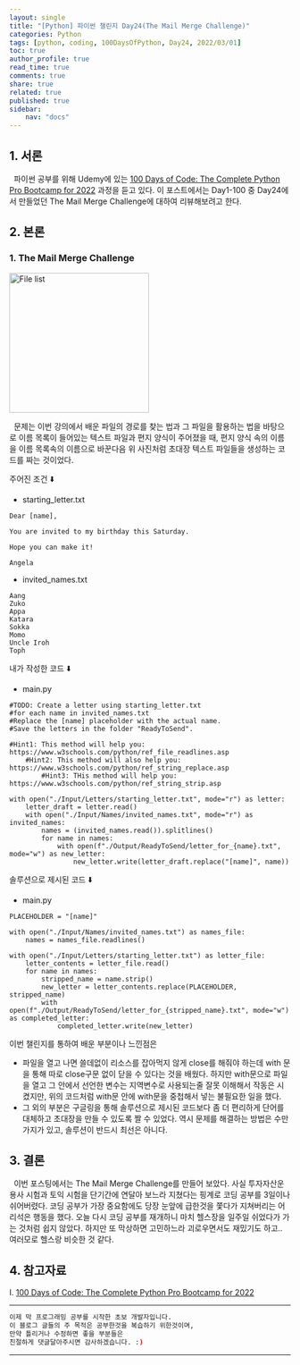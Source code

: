 ```yaml
---
layout: single
title: "[Python] 파이썬 챌린지 Day24(The Mail Merge Challenge)"
categories: Python
tags: [python, coding, 100DaysOfPython, Day24, 2022/03/01]
toc: true
author_profile: true
read_time: true
comments: true
share: true
related: true
published: true
sidebar: 
    nav: "docs"
---
```


## 1. 서론

&nbsp;&nbsp;파이썬 공부를 위해 Udemy에 있는 [100 Days of Code: The Complete Python Pro Bootcamp for 2022](https://www.udemy.com/course/100-days-of-code/) 과정을 듣고 있다. 이 포스트에서는 Day1-100 중 Day24에서 만들었던 The Mail Merge Challenge에 대하여 리뷰해보려고 한다.

## 2. 본론

### 1. The Mail Merge Challenge

<img src='https://user-images.githubusercontent.com/97603503/156167184-bdc8bf7a-4fd8-4ea6-9056-dec42d3c1259.png' alt="File list" width="250"/>

&nbsp;&nbsp;문제는 이번 강의에서 배운 파일의 경로를 찾는 법과 그 파일을 활용하는 법을 바탕으로 이름 목록이 들어있는 텍스트 파일과 편지 양식이 주어졌을 때, 편지 양식 속의 이름을 이름 목록속의 이름으로 바꾼다음 위 사진처럼 초대장 텍스트 파일들을 생성하는 코드를 짜는 것이었다.

주어진 조건 ⬇️

- starting_letter.txt

```
Dear [name],

You are invited to my birthday this Saturday.

Hope you can make it!

Angela
```

- invited_names.txt

```
Aang
Zuko
Appa
Katara
Sokka
Momo
Uncle Iroh
Toph
```

내가 작성한 코드 ⬇️

- main.py

```
#TODO: Create a letter using starting_letter.txt 
#for each name in invited_names.txt
#Replace the [name] placeholder with the actual name.
#Save the letters in the folder "ReadyToSend".
    
#Hint1: This method will help you: https://www.w3schools.com/python/ref_file_readlines.asp
    #Hint2: This method will also help you: https://www.w3schools.com/python/ref_string_replace.asp
        #Hint3: THis method will help you: https://www.w3schools.com/python/ref_string_strip.asp

with open("./Input/Letters/starting_letter.txt", mode="r") as letter:
    letter_draft = letter.read()
    with open("./Input/Names/invited_names.txt", mode="r") as invited_names:
        names = (invited_names.read()).splitlines()
        for name in names:
            with open(f"./Output/ReadyToSend/letter_for_{name}.txt", mode="w") as new_letter:
                new_letter.write(letter_draft.replace("[name]", name))
```  

솔루션으로 제시된 코드 ⬇️

- main.py

```
PLACEHOLDER = "[name]"

with open("./Input/Names/invited_names.txt") as names_file:
    names = names_file.readlines()

with open("./Input/Letters/starting_letter.txt") as letter_file:
    letter_contents = letter_file.read()
    for name in names:
        stripped_name = name.strip()
        new_letter = letter_contents.replace(PLACEHOLDER, stripped_name)
        with open(f"./Output/ReadyToSend/letter_for_{stripped_name}.txt", mode="w") as completed_letter:
            completed_letter.write(new_letter)
```

이번 챌린지를 통하여 배운 부분이나 느낀점은
- 파일을 열고 나면 쓸데없이 리소스를 잡아먹지 않게 close를 해줘야 하는데 with 문을 통해 따로 close구문 없이 닫을 수 있다는 것을 배웠다. 하지만 with문으로 파일을 열고 그 안에서 선언한 변수는 지역변수로 사용되는줄 잘못 이해해서 작동은 시켰지만, 위의 코드처럼 with문 안에 with문을 중첩해서 넣는 불필요한 일을 했다. 
- 그 외의 부분은 구글링을 통해 솔루션으로 제시된 코드보다 좀 더 편리하게 단어를 대체하고 초대장을 만들 수 있도록 짤 수 있었다. 역시 문제를 해결하는 방법은 수만가지가 있고, 솔루션이 반드시 최선은 아니다.

## 3. 결론

&nbsp;&nbsp;이번 포스팅에서는 The Mail Merge Challenge를 만들어 보았다. 사실 투자자산운용사 시험과 토익 시험을 단기간에 연달아 보느라 지쳤다는 핑계로 코딩 공부를 3일이나 쉬어버렸다. 코딩 공부가 가장 중요함에도 당장 눈앞에 급한것을 쫓다가 지쳐버리는 어리석은 행동을 했다. 오늘 다시 코딩 공부를 재개하니 마치 헬스장을 일주일 쉬었다가 가는 것처럼 쉽지 않았다. 하지만 또 막상하면 고민하느라 괴로우면서도 재밌기도 하고.. 여러모로 헬스랑 비슷한 것 같다.

## 4. 참고자료

Ⅰ. [100 Days of Code: The Complete Python Pro Bootcamp for 2022](https://www.udemy.com/course/100-days-of-code/)

---

```bash
이제 막 프로그래밍 공부를 시작한 초보 개발자입니다.
이 블로그 글들의 주 목적은 공부한것을 복습하기 위한것이며, 
만약 틀리거나 수정하면 좋을 부분들은
친절하게 댓글달아주시면 감사하겠습니다. :)
```

---